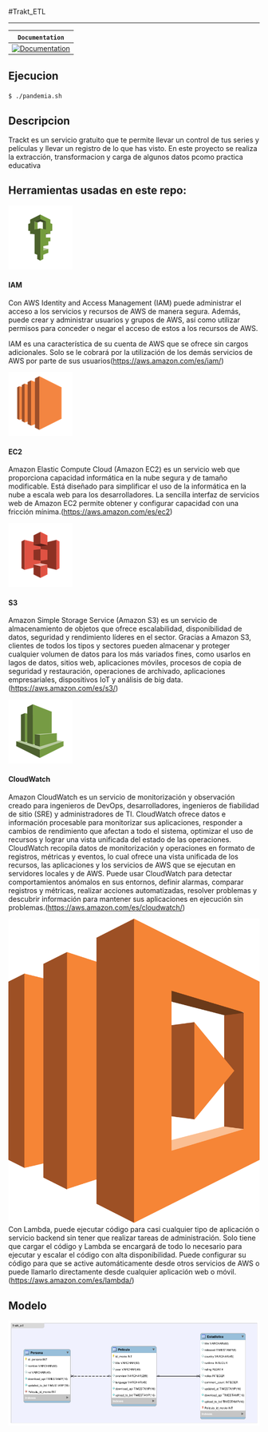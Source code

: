 #Trakt_ETL

-----------------


| **`Documentation`** |
|-----------------|
| [![Documentation](https://img.shields.io/badge/api-reference-blue.svg)](https://trakt.docs.apiary.io/#reference) |


## Ejecucion



#### 
```shell
$ ./pandemia.sh
```

## Descripcion
Trackt es un servicio gratuito que te permite llevar un control de tus series y películas y llevar un registro de lo que has visto.
En este proyecto se realiza la extracción, transformacion y carga de algunos datos pcomo practica educativa

## Herramientas usadas en este repo:

![iam](/images/iam.png)
#### IAM
Con AWS Identity and Access Management (IAM) puede administrar el acceso a los servicios y recursos de AWS de manera segura. Además, puede crear y administrar usuarios y grupos de AWS, así como utilizar permisos para conceder o negar el acceso de estos a los recursos de AWS.

IAM es una característica de su cuenta de AWS que se ofrece sin cargos adicionales. Solo se le cobrará por la utilización de los demás servicios de AWS por parte de sus usuarios(https://aws.amazon.com/es/iam/)

![ec2](/images/ec2.png)
#### EC2
Amazon Elastic Compute Cloud (Amazon EC2) es un servicio web que proporciona capacidad informática en la nube segura y de tamaño modificable. Está diseñado para simplificar el uso de la informática en la nube a escala web para los desarrolladores. La sencilla interfaz de servicios web de Amazon EC2 permite obtener y configurar capacidad con una fricción mínima.(https://aws.amazon.com/es/ec2)


![s3](/images/s3.png)
#### S3
Amazon Simple Storage Service (Amazon S3) es un servicio de almacenamiento de objetos que ofrece escalabilidad, disponibilidad de datos, seguridad y rendimiento líderes en el sector. Gracias a Amazon S3, clientes de todos los tipos y sectores pueden almacenar y proteger cualquier volumen de datos para los más variados fines, como usarlos en lagos de datos, sitios web, aplicaciones móviles, procesos de copia de seguridad y restauración, operaciones de archivado, aplicaciones empresariales, dispositivos IoT y análisis de big data.(https://aws.amazon.com/es/s3/) 

![cloudwatch](/images/cw.png)
#### CloudWatch
Amazon CloudWatch es un servicio de monitorización y observación creado para ingenieros de DevOps, desarrolladores, ingenieros de fiabilidad de sitio (SRE) y administradores de TI. CloudWatch ofrece datos e información procesable para monitorizar sus aplicaciones, responder a cambios de rendimiento que afectan a todo el sistema, optimizar el uso de recursos y lograr una vista unificada del estado de las operaciones. CloudWatch recopila datos de monitorización y operaciones en formato de registros, métricas y eventos, lo cual ofrece una vista unificada de los recursos, las aplicaciones y los servicios de AWS que se ejecutan en servidores locales y de AWS. Puede usar CloudWatch para detectar comportamientos anómalos en sus entornos, definir alarmas, comparar registros y métricas, realizar acciones automatizadas, resolver problemas y descubrir información para mantener sus aplicaciones
en ejecución sin problemas.(https://aws.amazon.com/es/cloudwatch/)


![lambda](/images/aws-lambda.svg)
Con Lambda, puede ejecutar código para casi cualquier tipo de aplicación o servicio backend sin tener que realizar tareas de administración. Solo tiene que cargar el código y Lambda se encargará de todo lo necesario para ejecutar y escalar el código con alta disponibilidad. Puede configurar su código para que se active automáticamente desde otros servicios de AWS o puede llamarlo directamente desde cualquier aplicación web o móvil.(https://aws.amazon.com/es/lambda/)


## Modelo
![Base de Datos](/images/trakt_model.png)
